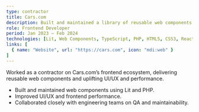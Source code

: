 ```yaml
---
type: contractor
title: Cars.com
description: Built and maintained a library of reusable web components using Lit and PHP, collaborating with product and design teams to improve UI/UX consistency and uplift frontend performance across Cars.com properties.
role: Frontend Developer
period: Jan 2023 – Feb 2024
technologies: [Lit, Web Components, TypeScript, PHP, HTML5, CSS3, React]
links: [
  { name: "Website", url: "https://cars.com", icon: "mdi:web" }
]
---
```


<Grid cols="1" :md="2" :lg="2">
  <Card title="Overview">
    Worked as a contractor on Cars.com’s frontend ecosystem, delivering reusable web components and uplifting UI/UX and performance.
  </Card>
  <Card title="Highlights">
    <ul>
      <li>Built and maintained web components using Lit and PHP.</li>
      <li>Improved UI/UX and frontend performance.</li>
      <li>Collaborated closely with engineering teams on QA and maintainability.</li>
    </ul>
  </Card>
  
</Grid>
